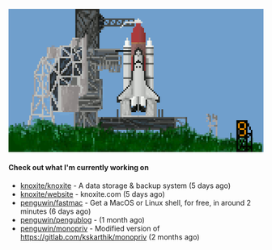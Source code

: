 ![](https://raw.githubusercontent.com/penguwin/penguwin/master/assets/shuttle.gif)

#### Check out what I'm currently working on

- [knoxite/knoxite](https://github.com/knoxite/knoxite) - A data storage &amp; backup system (5 days ago)
- [knoxite/website](https://github.com/knoxite/website) - knoxite.com (5 days ago)
- [penguwin/fastmac](https://github.com/penguwin/fastmac) - Get a MacOS or Linux shell, for free, in around 2 minutes (6 days ago)
- [penguwin/pengublog](https://github.com/penguwin/pengublog) -  (1 month ago)
- [penguwin/monopriv](https://github.com/penguwin/monopriv) - Modified version of https://gitlab.com/kskarthik/monopriv (2 months ago)

